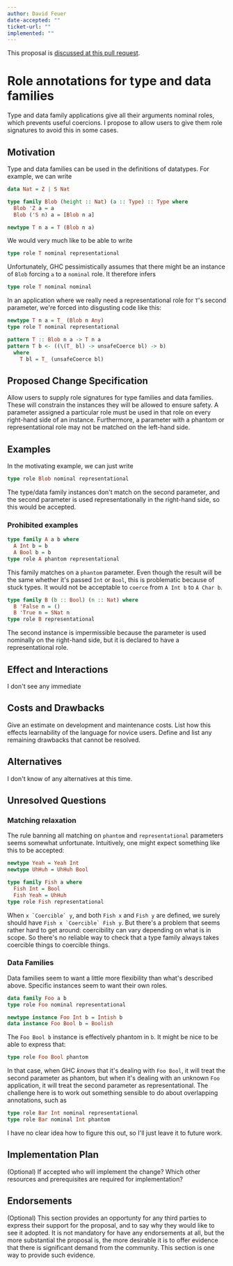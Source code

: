 ```yaml
---
author: David Feuer
date-accepted: ""
ticket-url: ""
implemented: ""
---
```


This proposal is [discussed at this pull request](https://github.com/ghc-proposals/ghc-proposals/pull/373).

# Role annotations for type and data families

Type and data family applications give all their arguments nominal roles,
which prevents useful coercions. I propose to allow users to give
them role signatures to avoid this in some cases.

## Motivation

Type and data families can be used in the definitions of datatypes.
For example, we can write

```haskell
data Nat = Z | S Nat

type family Blob (height :: Nat) (a :: Type) :: Type where
  Blob 'Z a = a
  Blob ('S n) a = [Blob n a]

newtype T n a = T (Blob n a)
```

We would very much like to be able to write

```haskell
type role T nominal representational
```

Unfortunately, GHC pessimistically assumes that there might be an
instance of `Blob` forcing `a` to a `nominal` role. It therefore
infers

```haskell
type role T nominal nominal
```

In an application where we really need a representational role for `T`'s second
parameter, we're forced into disgusting code like this:

```haskell
newtype T n a = T_ (Blob n Any)
type role T nominal representational

pattern T :: Blob n a -> T n a
pattern T b <- ((\(T_ bl) -> unsafeCoerce bl) -> b)
  where
    T bl = T_ (unsafeCoerce bl)
```

## Proposed Change Specification

Allow users to supply role signatures for type families and data families.
These will constrain the instances they will be allowed to ensure safety.
A parameter assigned a particular role must be used in that role on every
right-hand side of an instance. Furthermore, a parameter with a phantom
or representational role may not be matched on the left-hand side.

## Examples

In the motivating example, we can just write

```haskell
type role Blob nominal representational
```

The type/data family instances don't match on the second parameter, and the
second parameter is used representationally in the right-hand side,
so this would be accepted.

### Prohibited examples

```haskell
type family A a b where
  A Int b = b
  A Bool b = b
type role A phantom representational
```

This family matches on a `phantom` parameter. Even though the result will
be the same whether it's passed `Int` or `Bool`, this is problematic
because of stuck types. It would not be acceptable to `coerce` from
`A Int b` to `A Char b`.

```haskell
type family B (b :: Bool) (n :: Nat) where
  B 'False n = ()
  B 'True n = SNat n
type role B representational
```

The second instance is impermissible because the parameter is used nominally on
the right-hand side, but it is declared to have a representational role.

## Effect and Interactions

I don't see any immediate 

## Costs and Drawbacks

Give an estimate on development and maintenance costs. List how this effects
learnability of the language for novice users. Define and list any remaining
drawbacks that cannot be resolved.

## Alternatives

I don't know of any alternatives at this time.

## Unresolved Questions

### Matching relaxation

The rule banning all matching on `phantom` and `representational` parameters
seems somewhat unfortunate. Intuitively, one might expect something
like this to be accepted:

```haskell
newtype Yeah = Yeah Int
newtype UhHuh = UhHuh Bool

type family Fish a where
  Fish Int = Bool
  Fish Yeah = UhHuh
type role Fish representational
```

When ``x `Coercible` y``, and both `Fish x` and `Fish y` are defined, we surely
should have ``Fish x `Coercible` Fish y``. But there's a problem that seems
rather hard to get around: coercibility can vary depending on what is in scope.
So there's no reliable way to check that a type family always takes coercible
things to coercible things.

### Data Families

Data families seem to want a little more flexibility than what's described
above. Specific instances seem to want their own roles.

```haskell
data family Foo a b
type role Foo nominal representational

newtype instance Foo Int b = Intish b
data instance Foo Bool b = Boolish
```

The `Foo Bool b` instance is effectively phantom in `b`. It might be nice to
be able to express that:

```haskell
type role Foo Bool phantom
```

In that case, when GHC *knows* that it's dealing with `Foo Bool`, it will treat
the second parameter as phantom, but when it's dealing with an unknown `Foo`
application, it will treat the second parameter as representational.
The challenge here is to work out something sensible to do about overlapping
annotations, such as

```haskell
type role Bar Int nominal representational
type role Bar nominal Int phantom
```

I have no clear idea how to figure this out, so I'll just leave it to
future work.

## Implementation Plan

(Optional) If accepted who will implement the change? Which other resources
and prerequisites are required for implementation?

## Endorsements

(Optional) This section provides an opportunty for any third parties to express their
support for the proposal, and to say why they would like to see it adopted.
It is not mandatory for have any endorsements at all, but the more substantial
the proposal is, the more desirable it is to offer evidence that there is
significant demand from the community.  This section is one way to provide
such evidence.

